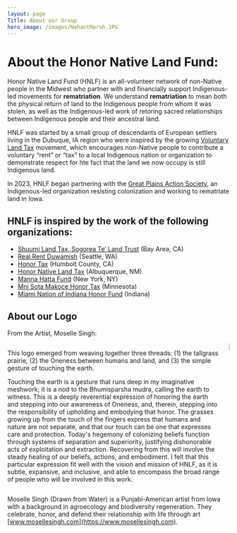 ```yaml
---
layout: page
Title: About our Group
hero_image: /images/NahantMarsh.JPG
---
```


# About the Honor Native Land Fund: 

Honor Native Land Fund (HNLF) is an all-volunteer network of non-Native people in the Midwest who partner with and financially support Indigenous-led movements for **rematriation**. We understand **rematriation** to mean both the physical return of land to the Indigenous people from whom it was stolen, as well as the Indigenous-led work of retoring sacred relationships between Indigenous people and their ancestral land. 

HNLF was started by a small group of descendants of European settlers living in the Dubuque, IA region who were inspired by the growing [Voluntary Land Tax][1] movement, which encourages non-Native people to contribute a voluntary “rent” or “tax” to a local Indigenous nation or organization to demonstrate respect for hte fact that the land we now occupy is still Indigenous land. 

In 2023, HNLF began partnering with the [Great Plains Action Society][2], an Indigenous-led organization resisting colonization and working to rematriate land in Iowa. 

## HNLF is inspired by the work of the following organizations:

- [Shuumi Land Tax, Sogorea Te’ Land Trust](https://sogoreate-landtrust.org/shuumi-land-tax/) (Bay Area, CA)
- [Real Rent Duwamish](https://www.realrentduwamish.org/) (Seattle, WA)
- [Honor Tax](http://www.honortax.org/) (Humbolt County, CA)
- [Honor Native Land Tax](https://www.honornativelandtax.org/) (Albuquerque, NM)
- [Manna Hatta Fund](https://mannahattafund.org/) (New York, NY)
- [Mni Sota Makoce Honor Tax](https://www.mnhonortax.org/) (Minnesota)
- [Miami Nation of Indiana Honor Fund](https://www.miaminationhonorfund.com/home) (Indiana)

## About our Logo

From the Artist, Moselle Singh:

<div class="columns is-vcentered">
  <div class="column">
    <p>This logo emerged from weaving together three threads: (1) the tallgrass prairie, (2) the Oneness between humans and land, and (3) the simple gesture of touching the earth.</p>
    <p>
Touching the earth is a gesture that runs deep in my imaginative meshwork; it is a nod to the Bhumisparsha mudra, calling the earth to witness. This is a deeply reverential expression of honoring the earth and stepping into our awareness of Oneness, and, therein, stepping into the responsibility of upholding and embodying that honor. The grasses growing up from the touch of the fingers express that humans and nature are not separate, and that our touch can be one that expresses care and protection. Today's hegemony of colonizing beliefs function through systems of separation and superiority, justifying dishonorable acts of exploitation and extraction. Recovering from this will involve the steady healing of our beliefs, actions, and embodiment. I felt that this particular expression fit well with the vision and mission of HNLF, as it is subtle, expansive, and inclusive, and able to encompass the broad range of people who will be involved in this work. </p>
  </div>
  <div class="column">
    <img src="/images/HNLF Logo Small.png">
    
  </div>  
</div>

Moselle Singh (Drawn from Water) is a Punjabi-American artist from Iowa with a background in agroecology and biodiversity regeneration. They celebrate, honor, and defend their relationship with life through art [www.mosellesingh.com](https://www.mosellesingh.com).

[1]: https://nativegov.org/news/voluntary-land-taxes/
[2]: https://www.greatplainsaction.org/

